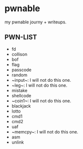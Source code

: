 # pwnable
my pwnable journy + writeups.
## PWN-LIST
- fd
- collison
- bof
- flag
- passcode
- random
- ~input~: I will not do this one.
- ~leg~: I will not do this one.
- mistake
- shellcode
- ~coin1~: I will not do this one.
- blackjack
- lotto
- cmd1
- cmd2
- uaf
- ~memcpy~: I will not do this one.
- asm
- unlink

